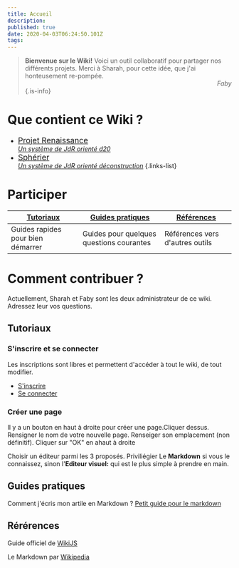 ```yaml
---
title: Accueil
description: 
published: true
date: 2020-04-03T06:24:50.101Z
tags: 
---
```


> **Bienvenue sur le Wiki!**
Voici un outil collaboratif pour partager nos différents projets.
Merci à Sharah, pour cette idée, que j'ai honteusement re-pompée.
> <span style="text-align:right;display:block">_Faby_</span>
{.is-info}


# Que contient ce Wiki ?
- [<span style="font-size:1.25em">Projet Renaissance</span> <br> *Un système de JdR orienté d20*](/projet-renaissance)
- [<span style="font-size:1.25em">Sphérier</span>  <br> *Un système de JdR orienté déconstruction*](/spherier)
{.links-list}

# Participer

| [Tutoriaux](#get-started) |[Guides pratiques](#howto) |[Références](#references) |
|-|-|-|
|Guides rapides pour bien démarrer|Guides pour quelques questions courantes|Références vers d'autres outils|

# Comment contribuer ?
Actuellement, Sharah et Faby sont les deux administrateur de ce wiki. Adressez leur vos questions.

<a id="get-started"/>

## Tutoriaux

### S'inscrire et se connecter
Les inscriptions sont libres et permettent d'accéder à tout le wiki, de tout modifier.

- [S'inscrire](/register)
- [Se connecter](/login)

### Créer une page 

Il y a un bouton en haut à droite pour créer une page.Cliquer dessus.
Rensigner le nom de votre nouvelle page.
Renseiger son emplacement (non définitif).
Cliquer sur "OK" en ahaut à droite

Choisir un éditeur parmi les 3 proposés. Priviliégier Le **Markdown** si vous le connaissez, sinon l'**Editeur visuel:** qui est le plus simple à prendre en main.
 
 <a id="howto"/>
 
 ## Guides pratiques
 
 Comment j'écris mon artile en Markdown ?
 [Petit guide pour le markdown](/home/markdown)
 
 <a id="references"/>
 
 ## Rérérences
 
 Guide officiel de [WikiJS](https://docs.requarks.io/guide/intro)
 
 Le Markdown par [Wikipedia](https://fr.wikipedia.org/wiki/Markdown) 